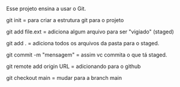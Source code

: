 Esse projeto ensina a usar o Git.

git init = para criar a estrutura git para o projeto

git add file.ext = adiciona algum arquivo para ser "vigiado" (staged)

git add . = adiciona todos os arquivos da pasta para o staged.

git commit -m "mensagem" = assim vc commita o que tá staged.

git remote add origin URL = adicionando para o github

git checkout main = mudar para a branch main